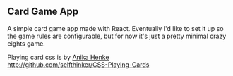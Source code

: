 Card Game App
-------------

A simple card game app made with React. Eventually I'd like to set it up so the game rules are configurable, but for now it's just a pretty minimal crazy eights game.

Playing card css is by [Anika Henke](selfthinker.org)  
http://github.com/selfthinker/CSS-Playing-Cards
